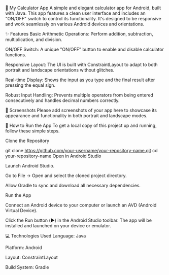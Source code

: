 📱 My Calculator App
A simple and elegant calculator app for Android, built with Java. This app features a clean user interface and includes an "ON/OFF" switch to control its functionality. It's designed to be responsive and work seamlessly on various Android devices and orientations.

✨ Features
Basic Arithmetic Operations: Perform addition, subtraction, multiplication, and division.

ON/OFF Switch: A unique "ON/OFF" button to enable and disable calculator functions.

Responsive Layout: The UI is built with ConstraintLayout to adapt to both portrait and landscape orientations without glitches.

Real-time Display: Shows the input as you type and the final result after pressing the equal sign.

Robust Input Handling: Prevents multiple operators from being entered consecutively and handles decimal numbers correctly.

📸 Screenshots
Please add screenshots of your app here to showcase its appearance and functionality in both portrait and landscape modes.

🚀 How to Run the App
To get a local copy of this project up and running, follow these simple steps.

Clone the Repository

git clone https://github.com/your-username/your-repository-name.git
cd your-repository-name
Open in Android Studio

Launch Android Studio.

Go to File -> Open and select the cloned project directory.

Allow Gradle to sync and download all necessary dependencies.

Run the App

Connect an Android device to your computer or launch an AVD (Android Virtual Device).

Click the Run button (▶️) in the Android Studio toolbar. The app will be installed and launched on your device or emulator.

💻 Technologies Used
Language: Java

Platform: Android

Layout: ConstraintLayout

Build System: Gradle
